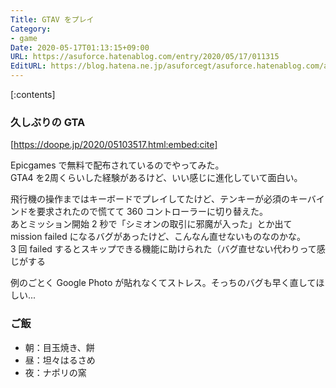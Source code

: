 ```yaml
---
Title: GTAV をプレイ
Category:
- game
Date: 2020-05-17T01:13:15+09:00
URL: https://asuforce.hatenablog.com/entry/2020/05/17/011315
EditURL: https://blog.hatena.ne.jp/asuforcegt/asuforce.hatenablog.com/atom/entry/26006613568925606
---
```


[:contents]

###  久しぶりの GTA

[https://doope.jp/2020/05103517.html:embed:cite]

Epicgames で無料で配布されているのでやってみた。  
GTA4 を2周くらいした経験があるけど、いい感じに進化していて面白い。

飛行機の操作まではキーボードでプレイしてたけど、テンキーが必須のキーバインドを要求されたので慌てて 360 コントローラーに切り替えた。  
あとミッション開始 2 秒で「シミオンの取引に邪魔が入った」とか出て mission failed になるバグがあったけど、こんなん直せないものなのかな。  
3 回 failed するとスキップできる機能に助けられた（バグ直せない代わりって感じがする

例のごとく Google Photo が貼れなくてストレス。そっちのバグも早く直してほしい...

### ご飯

- 朝：目玉焼き、餅
- 昼：坦々はるさめ
- 夜：ナポリの窯
